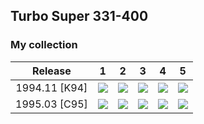 ## Turbo Super 331-400

### My collection

|    Release    |                                                1                                                 |                                                2                                                 |                                                3                                                 |                                                4                                                 |                                                5                                                 |
|:-------------:|:------------------------------------------------------------------------------------------------:|:------------------------------------------------------------------------------------------------:|:------------------------------------------------------------------------------------------------:|:------------------------------------------------------------------------------------------------:|:------------------------------------------------------------------------------------------------:|
| 1994.11 [K94] | [<img src='thumbnails/outer/1994_11{K94}[5]/1.5.png'>](thumbnails/outer/1994_11{K94}[5]/1.5.png) | [<img src='thumbnails/outer/1994_11{K94}[5]/2.5.png'>](thumbnails/outer/1994_11{K94}[5]/2.5.png) | [<img src='thumbnails/outer/1994_11{K94}[5]/3.5.png'>](thumbnails/outer/1994_11{K94}[5]/3.5.png) | [<img src='thumbnails/outer/1994_11{K94}[5]/4.5.png'>](thumbnails/outer/1994_11{K94}[5]/4.5.png) | [<img src='thumbnails/outer/1994_11{K94}[5]/5.5.png'>](thumbnails/outer/1994_11{K94}[5]/5.5.png) |
| 1995.03 [C95] | [<img src='thumbnails/outer/1995_03{C95}[5]/1.5.png'>](thumbnails/outer/1995_03{C95}[5]/1.5.png) | [<img src='thumbnails/outer/1995_03{C95}[5]/2.5.png'>](thumbnails/outer/1995_03{C95}[5]/2.5.png) | [<img src='thumbnails/outer/1995_03{C95}[5]/3.5.png'>](thumbnails/outer/1995_03{C95}[5]/3.5.png) | [<img src='thumbnails/outer/1995_03{C95}[5]/4.5.png'>](thumbnails/outer/1995_03{C95}[5]/4.5.png) | [<img src='thumbnails/outer/1995_03{C95}[5]/5.5.png'>](thumbnails/outer/1995_03{C95}[5]/5.5.png) |

<span style="display: inline-block;">
	<a href='thumbnails/inner/331.5.png' title=''><img src='thumbnails/inner/331.5.png' alt=''></a>
</span>
<span style="display: inline-block;">
	<a href='thumbnails/inner/332.5.png' title=''><img src='thumbnails/inner/332.5.png' alt=''></a>
</span>
<span style="display: inline-block;">
	<a href='thumbnails/inner/333.4.png' title=''><img src='thumbnails/inner/333.4.png' alt=''></a>
</span>
<span style="display: inline-block;">
	<a href='thumbnails/inner/334.5.png' title=''><img src='thumbnails/inner/334.5.png' alt=''></a>
</span>
<span style="display: inline-block;">
	<a href='thumbnails/inner/335.4.png' title=''><img src='thumbnails/inner/335.4.png' alt=''></a>
</span>
<span style="display: inline-block;">
	<a href='thumbnails/inner/336.5.png' title=''><img src='thumbnails/inner/336.5.png' alt=''></a>
</span>
<span style="display: inline-block;">
	<a href='thumbnails/inner/337.5.png' title=''><img src='thumbnails/inner/337.5.png' alt=''></a>
</span>
<span style="display: inline-block;">
	<a href='thumbnails/inner/338.5.png' title=''><img src='thumbnails/inner/338.5.png' alt=''></a>
</span>
<span style="display: inline-block;">
	<a href='thumbnails/inner/339.5.png' title=''><img src='thumbnails/inner/339.5.png' alt=''></a>
</span>
<span style="display: inline-block;">
	<a href='thumbnails/inner/340.5.png' title=''><img src='thumbnails/inner/340.5.png' alt=''></a>
</span>
<span style="display: inline-block;">
	<a href='thumbnails/inner/341.5.png' title=''><img src='thumbnails/inner/341.5.png' alt=''></a>
</span>
<span style="display: inline-block;">
	<a href='thumbnails/inner/342.5.png' title=''><img src='thumbnails/inner/342.5.png' alt=''></a>
</span>
<span style="display: inline-block;">
	<a href='thumbnails/inner/343.5.png' title=''><img src='thumbnails/inner/343.5.png' alt=''></a>
</span>
<span style="display: inline-block;">
	<a href='thumbnails/inner/344.5.png' title=''><img src='thumbnails/inner/344.5.png' alt=''></a>
</span>
<span style="display: inline-block;">
	<a href='thumbnails/inner/345.5.png' title=''><img src='thumbnails/inner/345.5.png' alt=''></a>
</span>
<span style="display: inline-block;">
	<a href='thumbnails/inner/346.5.png' title=''><img src='thumbnails/inner/346.5.png' alt=''></a>
</span>
<span style="display: inline-block;">
	<a href='thumbnails/inner/347.5.png' title=''><img src='thumbnails/inner/347.5.png' alt=''></a>
</span>
<span style="display: inline-block;">
	<a href='thumbnails/inner/348.5.png' title=''><img src='thumbnails/inner/348.5.png' alt=''></a>
</span>
<span style="display: inline-block;">
	<a href='thumbnails/inner/349.5.png' title=''><img src='thumbnails/inner/349.5.png' alt=''></a>
</span>
<span style="display: inline-block;">
	<a href='thumbnails/inner/350.5.png' title=''><img src='thumbnails/inner/350.5.png' alt=''></a>
</span>
<span style="display: inline-block;">
	<a href='thumbnails/inner/351.5.png' title=''><img src='thumbnails/inner/351.5.png' alt=''></a>
</span>
<span style="display: inline-block;">
	<a href='thumbnails/inner/352.5.png' title=''><img src='thumbnails/inner/352.5.png' alt=''></a>
</span>
<span style="display: inline-block;">
	<a href='thumbnails/inner/353.4.png' title=''><img src='thumbnails/inner/353.4.png' alt=''></a>
</span>
<span style="display: inline-block;">
	<a href='thumbnails/inner/354.5.png' title=''><img src='thumbnails/inner/354.5.png' alt=''></a>
</span>
<span style="display: inline-block;">
	<a href='thumbnails/inner/355.5.png' title=''><img src='thumbnails/inner/355.5.png' alt=''></a>
</span>
<span style="display: inline-block;">
	<a href='thumbnails/inner/356.5.png' title=''><img src='thumbnails/inner/356.5.png' alt=''></a>
</span>
<span style="display: inline-block;">
	<a href='thumbnails/inner/357.5.png' title=''><img src='thumbnails/inner/357.5.png' alt=''></a>
</span>
<span style="display: inline-block;">
	<a href='thumbnails/inner/358.5.png' title=''><img src='thumbnails/inner/358.5.png' alt=''></a>
</span>
<span style="display: inline-block;">
	<a href='thumbnails/inner/359.5.png' title=''><img src='thumbnails/inner/359.5.png' alt=''></a>
</span>
<span style="display: inline-block;">
	<a href='thumbnails/inner/360.5.png' title=''><img src='thumbnails/inner/360.5.png' alt=''></a>
</span>
<span style="display: inline-block;">
	<a href='thumbnails/inner/361.5.png' title=''><img src='thumbnails/inner/361.5.png' alt=''></a>
</span>
<span style="display: inline-block;">
	<a href='thumbnails/inner/362.5.png' title=''><img src='thumbnails/inner/362.5.png' alt=''></a>
</span>
<span style="display: inline-block;">
	<a href='thumbnails/inner/363.5.png' title=''><img src='thumbnails/inner/363.5.png' alt=''></a>
</span>
<span style="display: inline-block;">
	<a href='thumbnails/inner/364.5.png' title=''><img src='thumbnails/inner/364.5.png' alt=''></a>
</span>
<span style="display: inline-block;">
	<a href='thumbnails/inner/365.3.png' title=''><img src='thumbnails/inner/365.3.png' alt=''></a>
</span>
<span style="display: inline-block;">
	<a href='thumbnails/inner/366.5.png' title=''><img src='thumbnails/inner/366.5.png' alt=''></a>
</span>
<span style="display: inline-block;">
	<a href='thumbnails/inner/367.5.png' title=''><img src='thumbnails/inner/367.5.png' alt=''></a>
</span>
<span style="display: inline-block;">
	<a href='thumbnails/inner/368.5.png' title=''><img src='thumbnails/inner/368.5.png' alt=''></a>
</span>
<span style="display: inline-block;">
	<a href='thumbnails/inner/369.4.png' title=''><img src='thumbnails/inner/369.4.png' alt=''></a>
</span>
<span style="display: inline-block;">
	<a href='thumbnails/inner/370.5.png' title=''><img src='thumbnails/inner/370.5.png' alt=''></a>
</span>
<span style="display: inline-block;">
	<a href='thumbnails/inner/371.5.png' title=''><img src='thumbnails/inner/371.5.png' alt=''></a>
</span>
<span style="display: inline-block;">
	<a href='thumbnails/inner/372.5.png' title=''><img src='thumbnails/inner/372.5.png' alt=''></a>
</span>
<span style="display: inline-block;">
	<a href='thumbnails/inner/373.5.png' title=''><img src='thumbnails/inner/373.5.png' alt=''></a>
</span>
<span style="display: inline-block;">
	<a href='thumbnails/inner/374.5.png' title=''><img src='thumbnails/inner/374.5.png' alt=''></a>
</span>
<span style="display: inline-block;">
	<a href='thumbnails/inner/375.5.png' title=''><img src='thumbnails/inner/375.5.png' alt=''></a>
</span>
<span style="display: inline-block;">
	<a href='thumbnails/inner/376.5.png' title=''><img src='thumbnails/inner/376.5.png' alt=''></a>
</span>
<span style="display: inline-block;">
	<a href='thumbnails/inner/377.4.png' title=''><img src='thumbnails/inner/377.4.png' alt=''></a>
</span>
<span style="display: inline-block;">
	<a href='thumbnails/inner/378.5.png' title=''><img src='thumbnails/inner/378.5.png' alt=''></a>
</span>
<span style="display: inline-block;">
	<a href='thumbnails/inner/379.5.png' title=''><img src='thumbnails/inner/379.5.png' alt=''></a>
</span>
<span style="display: inline-block;">
	<a href='thumbnails/inner/380.5.png' title=''><img src='thumbnails/inner/380.5.png' alt=''></a>
</span>
<span style="display: inline-block;">
	<a href='thumbnails/inner/381.5.png' title=''><img src='thumbnails/inner/381.5.png' alt=''></a>
</span>
<span style="display: inline-block;">
	<a href='thumbnails/inner/382.3.png' title=''><img src='thumbnails/inner/382.3.png' alt=''></a>
</span>
<span style="display: inline-block;">
	<a href='thumbnails/inner/383.4.png' title=''><img src='thumbnails/inner/383.4.png' alt=''></a>
</span>
<span style="display: inline-block;">
	<a href='thumbnails/inner/384.5.png' title=''><img src='thumbnails/inner/384.5.png' alt=''></a>
</span>
<span style="display: inline-block;">
	<a href='thumbnails/inner/385.4.png' title=''><img src='thumbnails/inner/385.4.png' alt=''></a>
</span>
<span style="display: inline-block;">
	<a href='thumbnails/inner/386.3.png' title=''><img src='thumbnails/inner/386.3.png' alt=''></a>
</span>
<span style="display: inline-block;">
	<a href='thumbnails/inner/387.5.png' title=''><img src='thumbnails/inner/387.5.png' alt=''></a>
</span>
<span style="display: inline-block;">
	<a href='thumbnails/inner/388.5.png' title=''><img src='thumbnails/inner/388.5.png' alt=''></a>
</span>
<span style="display: inline-block;">
	<a href='thumbnails/inner/389.5.png' title=''><img src='thumbnails/inner/389.5.png' alt=''></a>
</span>
<span style="display: inline-block;">
	<a href='thumbnails/inner/390.3.png' title=''><img src='thumbnails/inner/390.3.png' alt=''></a>
</span>
<span style="display: inline-block;">
	<a href='thumbnails/inner/391.5.png' title=''><img src='thumbnails/inner/391.5.png' alt=''></a>
</span>
<span style="display: inline-block;">
	<a href='thumbnails/inner/392.5.png' title=''><img src='thumbnails/inner/392.5.png' alt=''></a>
</span>
<span style="display: inline-block;">
	<a href='thumbnails/inner/393.5.png' title=''><img src='thumbnails/inner/393.5.png' alt=''></a>
</span>
<span style="display: inline-block;">
	<a href='thumbnails/inner/394.5.png' title=''><img src='thumbnails/inner/394.5.png' alt=''></a>
</span>
<span style="display: inline-block;">
	<a href='thumbnails/inner/395.4.png' title=''><img src='thumbnails/inner/395.4.png' alt=''></a>
</span>
<span style="display: inline-block;">
	<a href='thumbnails/inner/396.5.png' title=''><img src='thumbnails/inner/396.5.png' alt=''></a>
</span>
<span style="display: inline-block;">
	<a href='thumbnails/inner/397.5.png' title=''><img src='thumbnails/inner/397.5.png' alt=''></a>
</span>
<span style="display: inline-block;">
	<a href='thumbnails/inner/398.4.png' title=''><img src='thumbnails/inner/398.4.png' alt=''></a>
</span>
<span style="display: inline-block;">
	<a href='thumbnails/inner/399.5.png' title=''><img src='thumbnails/inner/399.5.png' alt=''></a>
</span>
<span style="display: inline-block;">
	<a href='thumbnails/inner/400.5.png' title=''><img src='thumbnails/inner/400.5.png' alt=''></a>
</span>

